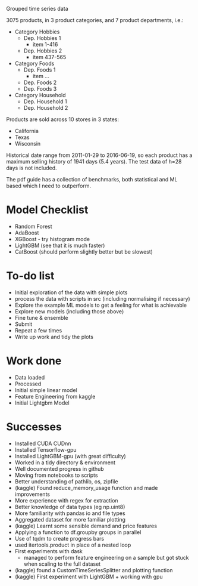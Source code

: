 Grouped time series data

3075 products, in 3 product categories, and 7 product departments, i.e.:
- Category Hobbies
    - Dep. Hobbies 1
        - item 1-416
    - Dep. Hobbies 2
        - item 437-565
- Category Foods
    - Dep. Foods 1
        - item ...
    - Dep. Foods 2
    - Dep. Foods 3
- Category Household
    - Dep. Household 1
    - Dep. Household 2

Products are sold across 10 stores in 3 states:
- California
- Texas
- Wisconsin

Historical date range from 2011-01-29 to 2016-06-19, so each product has a maximum selling history of 1941 days (5.4 years). The test data of h=28 days is not included.

The pdf guide has a collection of benchmarks, both statistical and ML based which I need to outperform.

# Model Checklist

- Random Forest
- AdaBoost
- XGBoost - try histogram mode
- LightGBM (see that it is much faster)
- CatBoost (should perform slightly better but be slowest)

# To-do list

- Initial exploration of the data with simple plots
- process the data with scripts in src (including normalising if necessary)
- Explore the example ML models to get a feeling for what is achievable
- Explore new models (including those above)
- Fine tune & ensemble
- Submit
- Repeat a few times
- Write up work and tidy the plots

# Work done

- Data loaded
- Processed
- Initial simple linear model
- Feature Engineering from kaggle
- Initial Lightgbm Model

# Successes

- Installed CUDA CUDnn
- Installed Tensorflow-gpu
- Installed LightGBM-gpu (with great difficulty)
- Worked in a tidy directory & environment
- Well documented progress in github
- Moving from notebooks to scripts
- Better understanding of pathlib, os, zipfile
- (kaggle) Found reduce_memory_usage function and made improvements 
- More experience with regex for extraction
- Better knowledge of data types (eg np.uint8)
- More familiarity with pandas io and file types
- Aggregated dataset for more familiar plotting
- (kaggle) Learnt some sensible demand and price features
- Applying a function to df.groupby groups in parallel
- Use of tqdm to create progress bars
- used itertools.product in place of a nested loop
- First experiments with dask
    - managed to perform feature engineering on a sample but got stuck when scaling to the full dataset
- (kaggle) found a CustomTimeSeriesSplitter and plotting function
- (kaggle) First experiment with LightGBM + working with gpu